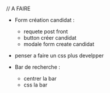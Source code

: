 // A FAIRE

-  Form création candidat :

   -  requete post front
   -  button créer candidat
   -  modale form create candidat

-  penser a faire un css plus develpper

-  Bar de recherche :
   -  centrer la bar
   -  css la bar
